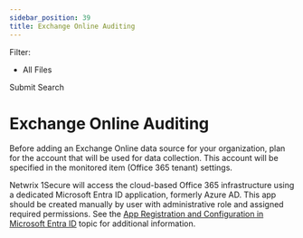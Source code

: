 ```yaml
---
sidebar_position: 39
title: Exchange Online Auditing
---
```


Filter: 

* All Files

Submit Search

# Exchange Online Auditing

Before adding an Exchange Online data source for your organization, plan for the account that will be used for data collection. This account will be specified in the monitored item (Office 365 tenant) settings.

Netwrix 1Secure will access the cloud-based Office 365 infrastructure using a dedicated Microsoft Entra ID application, formerly Azure AD. This app should be created manually by user with administrative role and assigned required permissions. See the [App Registration and Configuration in Microsoft Entra ID](../../Configuration/EntraID/RegisterConfig "App Registration and Configuration in Microsoft Entra ID") topic for additional information.
